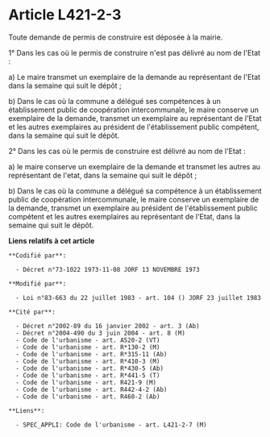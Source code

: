 # Article L421-2-3

Toute demande de permis de construire est déposée à la mairie.

1° Dans les cas où le permis de construire n'est pas délivré au nom de l'Etat :

a) Le maire transmet un exemplaire de la demande au représentant de l'Etat dans la semaine qui suit le dépôt ;

b) Dans le cas où la commune a délégué ses compétences à un établissement public de coopération intercommunale, le maire
conserve un exemplaire de la demande, transmet un exemplaire au représentant de l'Etat et les autres exemplaires au président
de l'établissement public compétent, dans la semaine qui suit le dépôt.

2° Dans les cas où le permis de construire est délivré au nom de l'Etat :

a) le maire conserve un exemplaire de la demande et transmet les autres au représentant de l'etat, dans la semaine qui suit
le dépôt ;

b) Dans le cas où la commune a délégué sa compétence à un établissement public de coopération intercommunale, le maire
conserve un exemplaire de la demande, transmet un exemplaire au président de l'établissement public compétent et les autres
exemplaires au représentant de l'Etat, dans la semaine qui suit le dépôt.

**Liens relatifs à cet article**

	**Codifié par**:

	  - Décret n°73-1022 1973-11-08 JORF 13 NOVEMBRE 1973

	**Modifié par**:

	  - Loi n°83-663 du 22 juillet 1983 - art. 104 () JORF 23 juillet 1983

	**Cité par**:

	  - Décret n°2002-89 du 16 janvier 2002 - art. 3 (Ab)
	  - Décret n°2004-490 du 3 juin 2004 - art. 8 (M)
	  - Code de l'urbanisme - art. A520-2 (VT)
	  - Code de l'urbanisme - art. R*130-2 (M)
	  - Code de l'urbanisme - art. R*315-11 (Ab)
	  - Code de l'urbanisme - art. R*410-3 (M)
	  - Code de l'urbanisme - art. R*430-5 (Ab)
	  - Code de l'urbanisme - art. R*441-5 (T)
	  - Code de l'urbanisme - art. R421-9 (M)
	  - Code de l'urbanisme - art. R442-4-2 (Ab)
	  - Code de l'urbanisme - art. R460-2 (Ab)

	**Liens**:

	  - SPEC_APPLI: Code de l'urbanisme - art. L421-2-7 (M)
